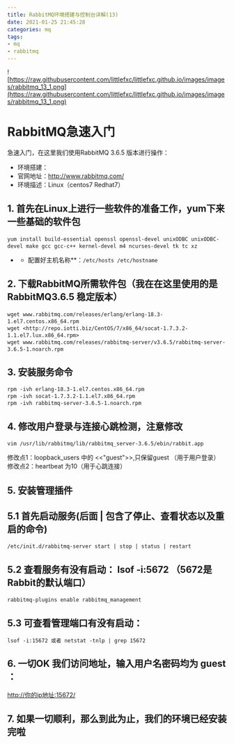 ```yaml
---
title: RabbitMQ环境搭建与控制台详解(13)
date: 2021-01-25 21:45:28
categories: mq
tags: 
- mq
- rabbitmq
---
```


![https://raw.githubusercontent.com/littlefxc/littlefxc.github.io/images/images/rabbitmq_13_1.png](https://raw.githubusercontent.com/littlefxc/littlefxc.github.io/images/images/rabbitmq_13_1.png)

# RabbitMQ急速入门

急速入门，在这里我们使用RabbitMQ 3.6.5 版本进行操作：

- 环境搭建：
- 官网地址：http://www.rabbitmq.com/
- 环境描述：Linux（centos7 Redhat7）

## 1. 首先在Linux上进行一些软件的准备工作，yum下来一些基础的软件包

```
yum install build-essential openssl openssl-devel unixODBC unixODBC-devel make gcc gcc-c++ kernel-devel m4 ncurses-devel tk tc xz
```

- - 配置好主机名称**：`/etc/hosts /etc/hostname`

## 2. 下载RabbitMQ所需软件包（我在在这里使用的是 RabbitMQ3.6.5 稳定版本）

```
wget www.rabbitmq.com/releases/erlang/erlang-18.3-1.el7.centos.x86_64.rpm
wget <http://repo.iotti.biz/CentOS/7/x86_64/socat-1.7.3.2-1.1.el7.lux.x86_64.rpm>
wget www.rabbitmq.com/releases/rabbitmq-server/v3.6.5/rabbitmq-server-3.6.5-1.noarch.rpm
```

## 3. 安装服务命令

```
rpm -ivh erlang-18.3-1.el7.centos.x86_64.rpm 
rpm -ivh socat-1.7.3.2-1.1.el7.x86_64.rpm
rpm -ivh rabbitmq-server-3.6.5-1.noarch.rpm
```

## 4. 修改用户登录与连接心跳检测，注意修改

```
vim /usr/lib/rabbitmq/lib/rabbitmq_server-3.6.5/ebin/rabbit.app
```

修改点1：loopback_users 中的 <<"guest">>,只保留guest （用于用户登录） 修改点2：heartbeat 为10（用于心跳连接）

## 5. 安装管理插件

## 5.1 首先启动服务(后面 | 包含了停止、查看状态以及重启的命令)

```
/etc/init.d/rabbitmq-server start | stop | status | restart
```

## 5.2 查看服务有没有启动： lsof -i:5672 （5672是Rabbit的默认端口）

```
rabbitmq-plugins enable rabbitmq_management
```

## 5.3 可查看管理端口有没有启动：

```
lsof -i:15672 或者 netstat -tnlp | grep 15672
```

## 6. 一切OK 我们访问地址，输入用户名密码均为 guest ：

[http://你的ip地址:15672/](http://xn--ip-0p3ck01akcu41v:15672/)

## 7. 如果一切顺利，那么到此为止，我们的环境已经安装完啦